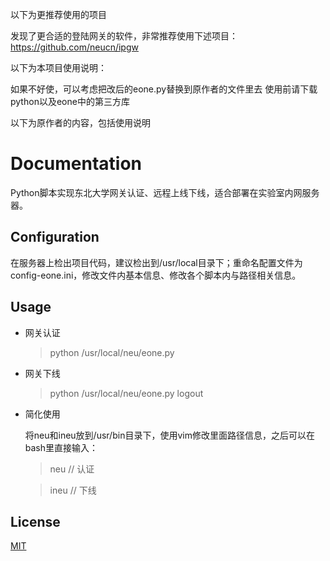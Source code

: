 以下为更推荐使用的项目

发现了更合适的登陆网关的软件，非常推荐使用下述项目：
https://github.com/neucn/ipgw

以下为本项目使用说明：

如果不好使，可以考虑把改后的eone.py替换到原作者的文件里去
使用前请下载python以及eone中的第三方库

以下为原作者的内容，包括使用说明

# Documentation

Python脚本实现东北大学网关认证、远程上线下线，适合部署在实验室内网服务器。

## Configuration

在服务器上检出项目代码，建议检出到/usr/local目录下；重命名配置文件为config-eone.ini，修改文件内基本信息、修改各个脚本内与路径相关信息。

## Usage

* 网关认证

    > python /usr/local/neu/eone.py

* 网关下线

    > python /usr/local/neu/eone.py logout
    
* 简化使用

    将neu和ineu放到/usr/bin目录下，使用vim修改里面路径信息，之后可以在bash里直接输入：
    
    > neu // 认证
    
    > ineu // 下线

## License

[MIT](http://opensource.org/licenses/MIT)
